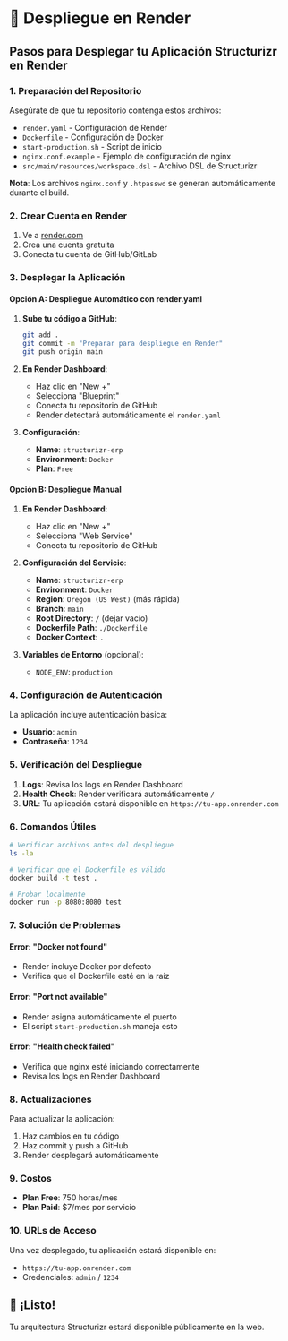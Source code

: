 # 🚀 Despliegue en Render

## Pasos para Desplegar tu Aplicación Structurizr en Render

### 1. Preparación del Repositorio

Asegúrate de que tu repositorio contenga estos archivos:

- `render.yaml` - Configuración de Render
- `Dockerfile` - Configuración de Docker
- `start-production.sh` - Script de inicio
- `nginx.conf.example` - Ejemplo de configuración de nginx
- `src/main/resources/workspace.dsl` - Archivo DSL de Structurizr

**Nota**: Los archivos `nginx.conf` y `.htpasswd` se generan automáticamente durante el build.

### 2. Crear Cuenta en Render

1. Ve a [render.com](https://render.com)
2. Crea una cuenta gratuita
3. Conecta tu cuenta de GitHub/GitLab

### 3. Desplegar la Aplicación

#### Opción A: Despliegue Automático con render.yaml

1. **Sube tu código a GitHub**:

   ```bash
   git add .
   git commit -m "Preparar para despliegue en Render"
   git push origin main
   ```

2. **En Render Dashboard**:

   - Haz clic en "New +"
   - Selecciona "Blueprint"
   - Conecta tu repositorio de GitHub
   - Render detectará automáticamente el `render.yaml`

3. **Configuración**:
   - **Name**: `structurizr-erp`
   - **Environment**: `Docker`
   - **Plan**: `Free`

#### Opción B: Despliegue Manual

1. **En Render Dashboard**:

   - Haz clic en "New +"
   - Selecciona "Web Service"
   - Conecta tu repositorio de GitHub

2. **Configuración del Servicio**:

   - **Name**: `structurizr-erp`
   - **Environment**: `Docker`
   - **Region**: `Oregon (US West)` (más rápida)
   - **Branch**: `main`
   - **Root Directory**: `/` (dejar vacío)
   - **Dockerfile Path**: `./Dockerfile`
   - **Docker Context**: `.`

3. **Variables de Entorno** (opcional):
   - `NODE_ENV`: `production`

### 4. Configuración de Autenticación

La aplicación incluye autenticación básica:

- **Usuario**: `admin`
- **Contraseña**: `1234`

### 5. Verificación del Despliegue

1. **Logs**: Revisa los logs en Render Dashboard
2. **Health Check**: Render verificará automáticamente `/`
3. **URL**: Tu aplicación estará disponible en `https://tu-app.onrender.com`

### 6. Comandos Útiles

```bash
# Verificar archivos antes del despliegue
ls -la

# Verificar que el Dockerfile es válido
docker build -t test .

# Probar localmente
docker run -p 8080:8080 test
```

### 7. Solución de Problemas

#### Error: "Docker not found"

- Render incluye Docker por defecto
- Verifica que el Dockerfile esté en la raíz

#### Error: "Port not available"

- Render asigna automáticamente el puerto
- El script `start-production.sh` maneja esto

#### Error: "Health check failed"

- Verifica que nginx esté iniciando correctamente
- Revisa los logs en Render Dashboard

### 8. Actualizaciones

Para actualizar la aplicación:

1. Haz cambios en tu código
2. Haz commit y push a GitHub
3. Render desplegará automáticamente

### 9. Costos

- **Plan Free**: 750 horas/mes
- **Plan Paid**: $7/mes por servicio

### 10. URLs de Acceso

Una vez desplegado, tu aplicación estará disponible en:

- `https://tu-app.onrender.com`
- Credenciales: `admin` / `1234`

## 🎉 ¡Listo!

Tu arquitectura Structurizr estará disponible públicamente en la web.
